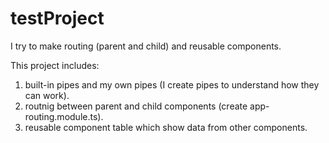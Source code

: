 # testProject
I try to make routing (parent and child) and reusable components.

This project includes:
1) built-in pipes and my own pipes (I create pipes to understand how they can work).
2) routnig between parent and child components (create app-routing.module.ts).
3) reusable component table which show data from other components.
